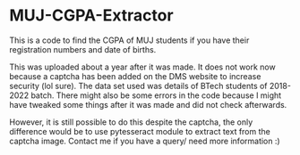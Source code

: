 # MUJ-CGPA-Extractor
This is a code to find the CGPA of MUJ students if you have their registration numbers and date of births.

This was uploaded about a year after it was made. It does not work now because a captcha has been added on the DMS website to increase security (lol sure). The data set used was details of BTech students of 2018-2022 batch. There might also be some errors in the code because I might have tweaked some things after it was made and did not check afterwards.

However, it is still possible to do this despite the captcha, the only difference would be to use pytesseract module to extract text from the captcha image. Contact me if you have a query/ need more information :)
